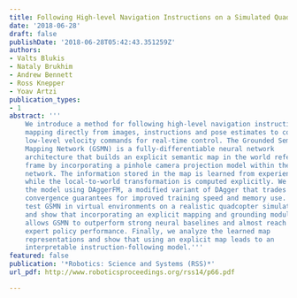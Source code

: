 ```yaml
---
title: Following High-level Navigation Instructions on a Simulated Quadcopter with Imitation Learning
date: '2018-06-28'
draft: false
publishDate: '2018-06-28T05:42:43.351259Z'
authors:
- Valts Blukis
- Nataly Brukhim
- Andrew Bennett
- Ross Knepper
- Yoav Artzi
publication_types:
- 1
abstract: '''
    We introduce a method for following high-level navigation instructions by
    mapping directly from images, instructions and pose estimates to continuous
    low-level velocity commands for real-time control. The Grounded Semantic
    Mapping Network (GSMN) is a fully-differentiable neural network
    architecture that builds an explicit semantic map in the world reference
    frame by incorporating a pinhole camera projection model within the
    network. The information stored in the map is learned from experience,
    while the local-to-world transformation is computed explicitly. We train
    the model using DAggerFM, a modified variant of DAgger that trades tabular
    convergence guarantees for improved training speed and memory use. We
    test GSMN in virtual environments on a realistic quadcopter simulator
    and show that incorporating an explicit mapping and grounding modules
    allows GSMN to outperform strong neural baselines and almost reach an
    expert policy performance. Finally, we analyze the learned map
    representations and show that using an explicit map leads to an
    interpretable instruction-following model.'''
featured: false
publication: '*Robotics: Science and Systems (RSS)*'
url_pdf: http://www.roboticsproceedings.org/rss14/p66.pdf

---
```



